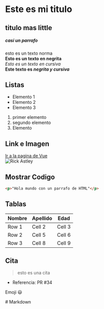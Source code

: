 # Este es mi titulo
## titulo mas little
##### casi un parrafo


<!-- resaltar texto -->
esto es un texto norma  
**Esto es un texto en negrita**  
*Esto es un texto en cursiva*  
**Este texto es _negrita y cursiva_**


## Listas
<!-- Listas -->
<!-- Listas ordenadas -->
- Elemento 1
- Elemento 2
- Elemento 3

<!-- Listas Desordenadas -->
1. primer elemento
2. segundo elemento
3. Elemento


## Link e Imagen
<!-- link e imagen -->
[Ir a la pagina de Vue](https://vuejs.org/)  
![Rick Astley](https://readrange.com/wp-content/uploads/2023/10/RR-hero-1.jpeg)


## Mostrar Codigo
<!-- mostrar codigo -->
```html
<p>"Hola mundo con un parrafo de HTML"</p>
```

## Tablas
<!-- tablas, se deben copiar desde el link https://denshub.com/es/howto-create-table-markdown/ --> 
| Nombre | Apellido | Edad |
|----------|----------|----------|
| Row 1    | Cell 2   | Cell 3   |
| Row 2    | Cell 5   | Cell 6   |
| Row 3    | Cell 8   | Cell 9   |


## Cita
> esto es una cita

- Referencia: PR #34


Emoji :smiley:
<!-- se puede hacer links para issues es para que alguien se vaya al repositorio -->  
<!-- link e imagen --># Markdown

